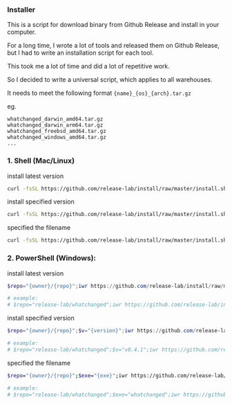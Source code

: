### Installer

This is a script for download binary from Github Release and install in your computer.

For a long time, I wrote a lot of tools and released them on Github Release, but I had to write an installation script for each tool.

This took me a lot of time and did a lot of repetitive work.

So I decided to write a universal script, which applies to all warehouses.

It needs to meet the following format `{name}_{os}_{arch}.tar.gz`

eg.

```
whatchanged_darwin_amd64.tar.gz
whatchanged_darwin_arm64.tar.gz
whatchanged_freebsd_amd64.tar.gz
whatchanged_windows_amd64.tar.gz
...
```

### 1. Shell (Mac/Linux)

install latest version

```bash
curl -fsSL https://github.com/release-lab/install/raw/master/install.sh | bash -s -- -r={owner}/{repo}
```

install specified version

```bash
curl -fsSL https://github.com/release-lab/install/raw/master/install.sh | bash -s -- -r={owner}/{repo} -v={version}
```

specified the filename

```bash
curl -fsSL https://github.com/release-lab/install/raw/master/install.sh | bash -s -- -r={owner}/{repo} -e={exe}
```

### 2. PowerShell (Windows):

install latest version

```powershell
$repo="{owner}/{repo}";iwr https://github.com/release-lab/install/raw/master/install.ps1 -useb | iex

# example:
# $repo="release-lab/whatchanged";iwr https://github.com/release-lab/install/raw/master/install.ps1 -useb | iex
```

install specified version

```powershell
$repo="{owner}/{repo}";$v="{version}";iwr https://github.com/release-lab/install/raw/master/install.ps1 -useb | iex

# example:
# $repo="release-lab/whatchanged";$v="v0.4.1";iwr https://github.com/release-lab/install/raw/master/install.ps1 -useb | iex
```

specified the filename

```bash
$repo="{owner}/{repo}";$exe="{exe}";iwr https://github.com/release-lab/install/raw/master/install.ps1 -useb | iex

# example:
# $repo="release-lab/whatchanged";$exe="whatchanged";iwr https://github.com/release-lab/install/raw/master/install.ps1 -useb | iex
```
